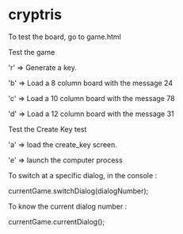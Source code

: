 cryptris
========


To test the board, go to game.html


Test the game

'r'  =>  Generate a key.

'b'  =>  Load a 8 column board with the message 24

'c'  =>  Load a 10 column board with the message 78

'd'  =>  Load a 12 column board with the message 31



Test the Create Key test

'a'  =>  load the create_key screen.

'e'  =>  launch the computer process



To switch at a specific dialog, in the console :

currentGame.switchDialog(dialogNumber);

To know the current dialog number :

currentGame.currentDialog();